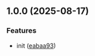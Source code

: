 ## 1.0.0 (2025-08-17)

### Features

- init ([eabaa93](https://github.com/chromium-style-qrcode/next-qrcode-generator/commit/eabaa93c9e7d788d6adb22d77f4850eb79dc58f4))
